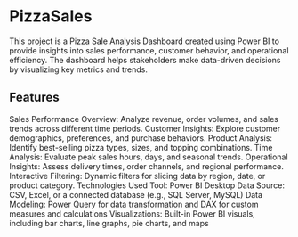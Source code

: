 # PizzaSales

This project is a Pizza Sale Analysis Dashboard created using Power BI to provide insights into sales performance, customer behavior, and operational efficiency. The dashboard helps stakeholders make data-driven decisions by visualizing key metrics and trends.

## Features
Sales Performance Overview: Analyze revenue, order volumes, and sales trends across different time periods.
Customer Insights: Explore customer demographics, preferences, and purchase behaviors.
Product Analysis: Identify best-selling pizza types, sizes, and topping combinations.
Time Analysis: Evaluate peak sales hours, days, and seasonal trends.
Operational Insights: Assess delivery times, order channels, and regional performance.
Interactive Filtering: Dynamic filters for slicing data by region, date, or product category.
Technologies Used
Tool: Power BI Desktop
Data Source: CSV, Excel, or a connected database (e.g., SQL Server, MySQL)
Data Modeling: Power Query for data transformation and DAX for custom measures and calculations
Visualizations: Built-in Power BI visuals, including bar charts, line graphs, pie charts, and maps
